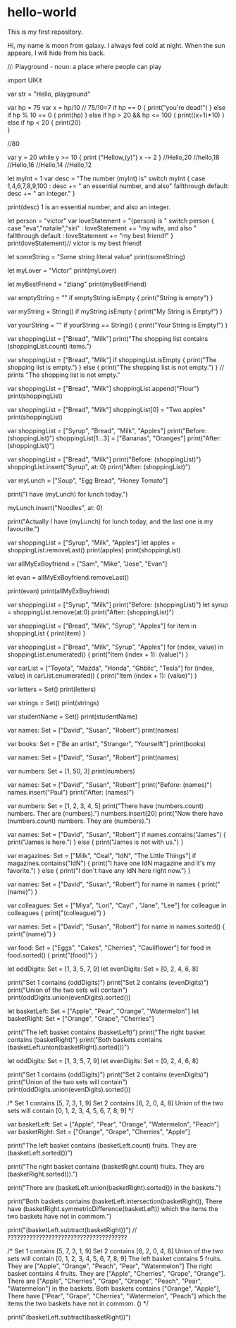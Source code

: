 # hello-world
This is my first repository.

Hi, my name is moon from galaxy. I always feel cold at night. 
When the sun appears, I will hide from his back.


//: Playground - noun: a place where people can play

import UIKit

var str = "Hello, playground"


var hp = 75
var x = hp/10 // 75/10=7
if hp == 0 {
    print("you're dead!")
} else if hp % 10 == 0 {
    print(hp)
} else if hp > 20 && hp <= 100 {
    print((x+1)*10)
} else if hp < 20 {
    print(20)    
}

//80


var y = 20
while y >= 10 {
    print ("Hellow,\(y)")
    x -= 2
}
//Hello,20
//hello,18
//Hello,16
//Hello,14
//Hello,12





let myInt = 1
var desc = "The number \(myInt) is"
switch myInt {
case 1,4,6,7,8,9,100 :
    desc += " an essential number, and also"
    fallthrough
default:
    desc += " an integer."
}

print(desc) 1 is an essential number, and also an integer.




let person = "victor"
var loveStatement = "\(person) is "
switch person {
case "eva","natalie","siri" :
    loveStatement += "my wife, and also "
    fallthrough
default :
    loveStatement += "my best friend!"
}
print(loveStatement)// victor is my best friend!



let someString = "Some string literal value"
print(someString)

let myLover = "Victor"
print(myLover)

let myBestFriend = "zliang"
print(myBestFriend)


var emptyString = ""
if emptyString.isEmpty {
   print("String is empty")
}

var myString = String()
if myString.isEmpty {
    print("My String is Empty!")
}

var yourString = ""
if yourString == String() {
    print("Your String is Empty!")
}



var shoppingList = ["Bread", "Milk"]
print("The shopping list contains \(shoppingList.count) items.")



var shoppingList = ["Bread", "Milk"]
if shoppingList.isEmpty {
   print("The shopping list is empty.")
} else {
   print("The shopping list is not empty.")
}
// prints "The shopping list is not empty."


var shoppingList = ["Bread", "Milk"]
shoppingList.append("Flour")
print(shoppingList)



var shoppingList = ["Bread", "Milk"]
shoppingList[0] = "Two apples"
print(shoppingList)



var shoppingList = ["Syrup", "Bread", "Milk", "Apples"]
print("Before: \(shoppingList)")
shoppingList[1...3] = ["Bananas", "Oranges"]
print("After: \(shoppingList)")



var shoppingList = ["Bread", "Milk"]
print("Before: \(shoppingList)")
shoppingList.insert("Syrup", at: 0)
print("After: \(shoppingList)")


var myLunch = ["Soup", "Egg Bread", "Honey Tomato"]

print("I have \(myLunch) for lunch today.")

myLunch.insert("Noodles", at: 0)

print("Actually I have \(myLunch) for lunch today, and the last one is my favourite.")


var shoppingList = ["Syrup", "Milk", "Apples"]
let apples = shoppingList.removeLast()
print(apples)
print(shoppingList)


var allMyExBoyfriend = ["Sam", "Mike", "Jose", "Evan"]

let evan = allMyExBoyfriend.removeLast()

print(evan)
print(allMyExBoyfriend)




var shoppingList = ["Syrup", "Milk"]
print("Before: \(shoppingList)")
let syrup = shoppingList.remove(at:0)
print("After: \(shoppingList)")



var shoppingList = ["Bread", "Milk", "Syrup", "Apples"]
for item in shoppingList {
    print(item)
}





var shoppingList = ["Bread", "Milk", "Syrup", "Apples"]
for (index, value) in shoppingList.enumerated() {
    print("Item \(index + 1): \(value)")
}



var carList = ["Toyota", "Mazda", "Honda", "Ghblic", "Tesla"]
for (index, value) in carList.enumerated() {
    print("Item \(index + 1): \(value)")
}




var letters = Set<Character>()
print(letters)


var strings = Set<String>()
print(strings)

var studentName = Set<Use>()
print(studentName)




var names: Set<String> = ["David", "Susan", "Robert"]
print(names)


var books: Set<String> = ["Be an artist", "Stranger", "Yourselft"]
print(books)
    
    
    
var names: Set = ["David", "Susan", "Robert"]
print(names)

var numbers: Set = [1, 50, 3]
print(numbers)



var names: Set = ["David", "Susan", "Robert"]
print("Before: \(names)")
names.insert("Paul")
print("After: \(names)")


var numbers: Set = [1, 2, 3, 4, 5]
print("There have \(numbers.count) numbers. Ther are \(numbers).")
numbers.insert(20)
print("Now there have \(numbers.count) numbers. They are \(numbers).")




var names: Set = ["David", "Susan", "Robert"]
if names.contains("James") {
    print("James is here.")
} else {
    print("James is not with us.")
}


var magazines: Set = ["Milk", "Ceal", "IdN", "The Little Things"]
if magazines.contains("IdN") {
    print("I have one IdN magazine and it's my favorite.")
} else {
    print("I don't have any IdN here right now.")
}






var names: Set = ["David", "Susan", "Robert"]
for name in names {
   print("\(name)")
}


var colleagues: Set = ["Miya", "Lori", "Cayi" , "Jane", "Lee"]
for colleague in colleagues {
    print("\(colleague)")
}



var names: Set = ["David", "Susan", "Robert"]
for name in names.sorted() {
   print("\(name)")
}


var food: Set = ["Eggs", "Cakes", "Cherries", "Cauliflower"]
for food in food.sorted() {
    print("\(food)")
}





let oddDigits: Set = [1, 3, 5, 7, 9]
let evenDigits: Set = [0, 2, 4, 6, 8]

print("Set 1 contains \(oddDigits)")
print("Set 2 contains \(evenDigits)")
print("Union of the two sets will contain")
print(oddDigits.union(evenDigits).sorted())


let basketLeft: Set = ["Apple", "Pear", "Orange", "Watermelon"]
let basketRight: Set = ["Orange", "Grape", "Cherries"]

print("The left basket contains \(basketLeft)")
print("The right basket contains \(basketRight)")
print("Both baskets contains \(basketLeft.union(basketRight).sorted())")








let oddDigits: Set = [1, 3, 5, 7, 9]
let evenDigits: Set = [0, 2, 4, 6, 8]

print("Set 1 contains \(oddDigits)")
print("Set 2 contains \(evenDigits)")
print("Union of the two sets will contain")
print(oddDigits.union(evenDigits).sorted())

/*
Set 1 contains [5, 7, 3, 1, 9]
Set 2 contains [6, 2, 0, 4, 8]
Union of the two sets will contain
[0, 1, 2, 3, 4, 5, 6, 7, 8, 9]
*/



var basketLeft: Set = ["Apple", "Pear", "Orange", "Watermelon", "Peach"]
var basketRight: Set = ["Orange", "Grape", "Cherries", "Apple"]

print("The left basket contains \(basketLeft.count) fruits. They are \(basketLeft.sorted())")

print("The right basket contains \(basketRight.count) fruits. They are \(basketRight.sorted()).")

print("There are \(basketLeft.union(basketRight).sorted()) in the baskets.")

print("Both baskets contains \(basketLeft.intersection(basketRight)), There have \(basketRight.symmetricDifference(basketLeft)) which the items the two baskets have not in commom.")

print("\(basketLeft.subtract(basketRight))")  // ??????????????????????????????????????

/*
Set 1 contains [5, 7, 3, 1, 9]
Set 2 contains [6, 2, 0, 4, 8]
Union of the two sets will contain
[0, 1, 2, 3, 4, 5, 6, 7, 8, 9]
The left basket contains 5 fruits. They are ["Apple", "Orange", "Peach", "Pear", "Watermelon"]
The right basket contains 4 fruits. They are ["Apple", "Cherries", "Grape", "Orange"].
There are ["Apple", "Cherries", "Grape", "Orange", "Peach", "Pear", "Watermelon"] in the baskets.
Both baskets contains ["Orange", "Apple"], There have ["Pear", "Grape", "Cherries", "Watermelon", "Peach"] which the items the two baskets have not in commom.
()
*/

print("\(basketLeft.subtract(basketRight))")
